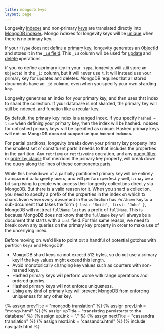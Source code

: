 ```yaml
---
title: mongodb keys
layout: page
---
```


Longevity [indexes](../ptype/indexes.html) and non-primary
[keys](../ptype/keys.html) are translated directly into [MongoDB
indexes](https://docs.mongodb.com/manual/indexes/). Mongo indexes for
longevity keys will be
[unique](https://docs.mongodb.com/manual/core/index-unique/) when
there is no primary key.

If your `PType` does not define a [primary
key](../ptype/primary-keys.html), longevity generates an
[ObjectId](https://docs.mongodb.com/manual/reference/bson-types/#objectid)
and stores it in the [`_id`
field](https://docs.mongodb.com/manual/core/document/#document-id-field).
This `_id` column will be used for [update](../repo/update.html) and
[delete](../repo/delete.html) operations.

If you do define a primary key in your `PType`, longevity will still
store an `ObjectId` in the `_id` column, but it will never use it. It
will instead use your primary key for updates and deletes. MongoDB
requires that all stored documents have an `_id` column, even when you
specify your own sharding key.

Longevity generates an index for your primary key, and then uses
that index to shard the collection. If your database is not sharded,
the primary key will still be indexed, and function like a regular
key.

By default, the primary key index is a ranged index. If you specify
`hashed = true` when defining your primary key, then the index will
be hashed. Indexes for unhashed primary keys will be specified as
unique. Hashed primary keys will not, as MongoDB does not support
unique hashed indexes.

For partial partitions, longevity breaks down your primary key
property into the smallest set of constituent parts it needs to that
includes the properties in the partition. Any `retrieve` or
`retrieveOne` operation, and any [query filter](../query/filters.html)
or [order by clause](../query/order-by.html) that mentions the
primary key property, will break down the query along the lines of
these components parts.

While this breakdown of a partially partitioned primary key will be
entirely transparent to longevity users, and will perform perfectly
well, it may be a bit surprising to people who access their longevity
collections directly via MongoDB. But there is a valid reason for it.
When you shard a collection, you need to specify a prefix of the
properties in the index on which to shard. Even when every document in
the collection has `fullName` key to a sub-document that takes the
form `{ last: 'Smith', first: 'John' }`, MongoDB will not treat
`fullName.last` as a prefix of `fullName`. This is because MongoDB
does not know that the `fullName` key will always be a document that
starts with a `last` field. For this same reason, we need to break
down any queries on the primary key property in order to make use of
the underlying index.

Before moving on, we'd like to point out a handful of potential gotchas
with partition keys and MongoDB:

- MongoDB shard keys cannot exceed 512 bytes, so do not use a
  primary key if the key values might exceed this length.
- Avoid monotonically changing key values such as counters with non-hashed keys.
- Hashed primary keys will perform worse with range operations and
  ordered queries.
- Hashed primary keys will not enforce uniqueness.
- Using any kind of primary key will prevent MongoDB from enforcing
  uniqueness for any other key.

{% assign prevTitle = "mongodb translation" %}
{% assign prevLink  = "mongo.html" %}
{% assign upTitle   = "translating persistents to the database" %}
{% assign upLink    = "." %}
{% assign nextTitle = "cassandra translation" %}
{% assign nextLink  = "cassandra.html" %}
{% include navigate.html %}
